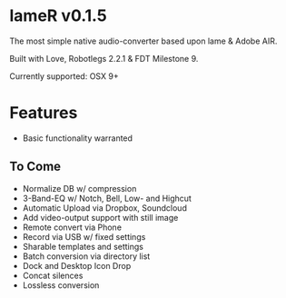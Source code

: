 # lameR v0.1.5
The most simple native audio-converter based upon lame &amp; Adobe AIR.

Built with Love, Robotlegs 2.2.1 & FDT Milestone 9.

Currently supported: OSX 9+

# Features
- Basic functionality warranted

## To Come
- Normalize DB w/ compression
- 3-Band-EQ w/ Notch, Bell, Low- and Highcut
- Automatic Upload via Dropbox, Soundcloud
- Add video-output support with still image
- Remote convert via Phone
- Record via USB w/ fixed settings
- Sharable templates and settings
- Batch conversion via directory list
- Dock and Desktop Icon Drop
- Concat silences
- Lossless conversion
